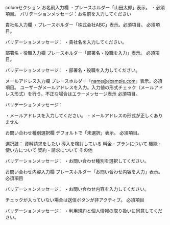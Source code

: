 columセクション
お名前入力欄
・プレースホルダー「山田太郎」表示。
・必須項目。
バリデーションメッセージ：お名前を入力してください

貴社名入力欄
・プレースホルダー「株式会社ABC」表示。必須項目。
必須項目。

バリデーションメッセージ：
・貴社名を入力してください。


部署名・役職入力欄
プレースホルダー「部署名・役職を入力」表示。
必須項目。

バリデーションメッセージ：
・部署名・役職を入力してください。


メールアドレス入力欄
プレースホルダー「name@example.com」表示。必須項目。
ユーザーがメールアドレスを入力。入力値の形式チェック（メールアドレス形式）を行う。不正な場合はエラーメッセージ表示
必須項目。

バリデーションメッセージ：

・メールアドレスを入力してください。
・メールアドレスの形式が正しくありません


お問い合わせ種別選択欄
デフォルトで「未選択」表示。
必須項目。

選択肢：
資料請求をしたい
導入を検討している
料金・プランについて
機能・使い方について
契約・請求について
その他

バリデーションメッセージ：
・お問い合わせ種別を選択してください。


お問い合わせ内容入力欄
プレースホルダー「お問い合わせ内容を入力」表示。
必須項目

バリデーションメッセージ：
・お問い合わせ内容を入力してください。


チェックが入っていない場合は送信ボタンが非アクティブ。
必須項目

バリデーションメッセージ：
・利用規約と個人情報の取り扱いに同意してください。